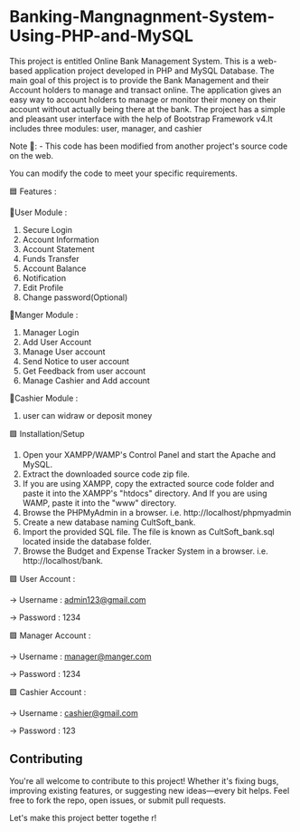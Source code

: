 # Banking-Mangnagnment-System-Using-PHP-and-MySQL
This project is entitled Online Bank Management System. This is a web-based application project developed in PHP and MySQL Database. The main goal of this project is to provide the Bank Management and their Account holders to manage and transact online. The application gives an easy way to account holders to manage or monitor their money on their account without actually being there at the bank. The project has a simple and pleasant user interface with the help of Bootstrap Framework v4.It includes three modules: user, manager, and cashier

Note 🔴: - This code has been modified from another project's source code on the web.

You can modify the code to meet your specific requirements.

🟦 Features :


🌟User Module : 
   1) Secure Login
   2) Account Information
   3) Account Statement
   4) Funds Transfer
   5) Account Balance
   6) Notification
   7) Edit Profile 
   8) Change password(Optional)
      
 🌟Manger Module :
   1) Manager Login
   2) Add User Account
   3) Manage User account
   4) Send Notice to user account
   5) Get Feedback from user account
   6) Manage Cashier and Add account
      
 🌟Cashier Module :
   1) user can widraw or deposit money 
      
  

🟩 Installation/Setup

1) Open your XAMPP/WAMP's Control Panel and start the Apache and MySQL.
2) Extract the downloaded source code zip file.
3) If you are using XAMPP, copy the extracted source code folder and paste it into the XAMPP's "htdocs" directory. And If you are using WAMP, paste it into the "www" directory.
4) Browse the PHPMyAdmin in a browser. i.e. http://localhost/phpmyadmin
4) Create a new database naming CultSoft_bank.
5) Import the provided SQL file. The file is known as CultSoft_bank.sql located inside the database folder.
6) Browse the Budget and Expense Tracker System in a browser. i.e. http://localhost/bank.

🟪 User Account :

   -> Username : admin123@gmail.com

   -> Password : 1234

🟪 Manager Account :

   -> Username : manager@manger.com

   -> Password : 1234

🟪 Cashier Account :

   -> Username : cashier@gmail.com

   -> Password : 123


## Contributing

You're all welcome to contribute to this project! Whether it's fixing bugs, improving existing features, or suggesting new ideas—every bit helps. Feel free to fork the repo, open issues, or submit pull requests.

Let's make this project better togethe
r!
       
    
    


